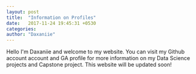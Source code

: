 ```yaml
---
layout: post
title:  "Information on Profiles"
date:   2017-11-24 19:45:31 +0530
categories:
author: "Daxaniie"
---
```

Hello I'm Daxaniie and welcome to my website. You can visit my Github account account and GA profile for more information on my Data Science projects and Capstone project. This website will be updated soon!
